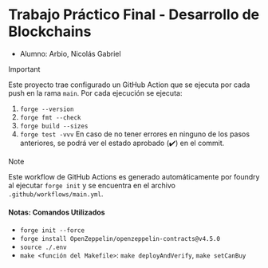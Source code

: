 # Trabajo Práctico Final - Desarrollo de Blockchains

* Alumno: Arbio, Nicolás Gabriel

> [!IMPORTANT]  
> Este proyecto trae configurado un GitHub Action que se ejecuta por cada push en la rama `main`.
> Por cada ejecución se ejecuta:
> 1. `forge --version`
> 2. `forge fmt --check`
> 3. `forge build --sizes`
> 4. `forge test -vvv`
> En caso de no tener errores en ninguno de los pasos anteriores, se podrá ver el estado aprobado (:heavy_check_mark:) en el commit.

> [!NOTE]
> Este workflow de GitHub Actions es generado automáticamente por foundry al ejecutar `forge init` y se encuentra en el archivo `.github/workflows/main.yml`.

#### Notas: Comandos Utilizados
- `forge init --force`
- `forge install OpenZeppelin/openzeppelin-contracts@v4.5.0`
- `source ./.env`
- `make <función del Makefile>`: `make deployAndVerify`, `make setCanBuy`